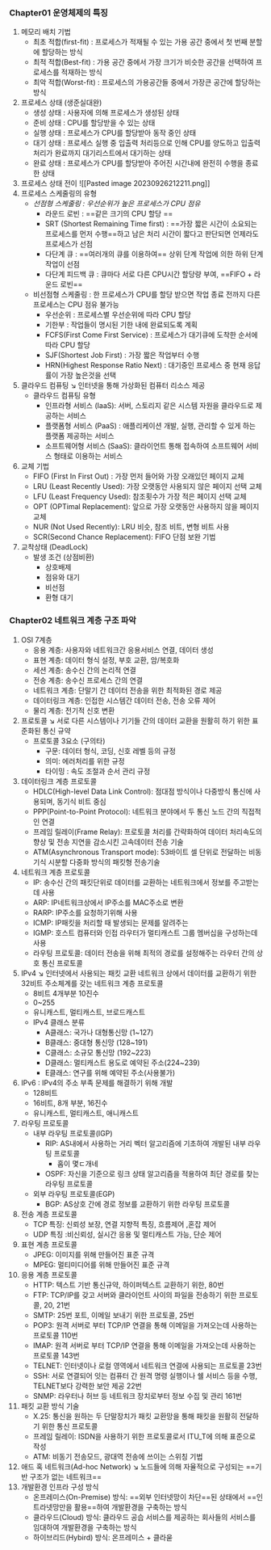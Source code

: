 ### Chapter01 운영체제의 특징
1. 메모리 배치 기법
	- 최초 적합(first-fit) : 프로세스가 적재될 수 있는 가용 공간 중에서 첫 번째 분할에 할당하는 방식
	- 최적 적합(Best-fit) : 가용 공간 중에서 가장 크기가 비슷한 공간을 선택하여 프로세스를 적재하는 방식
	- 최악 적합(Worst-fit) : 프로세스의 가용공간들 중에서 가장큰 공간에 할당하는 방식
2. 프로세스 상태 (생준실대완)
	- 생성 상태 : 사용자에 의해 프로세스가 생성된 상태
	- 준비 상태 : CPU를 할당받을 수 있는 상태
	- 실행 상태 : 프로세스가 CPU를 할당받아 동작 중인 상태
	- 대기 상태 : 프로세스 실행 중 입출력 처리등으로 인해 CPU를 양도하고 입출력 처리가 완료까지 대기리스트에서 대기하는 상태
	- 완료 상태 : 프로세스가 CPU를 할당받아 주어진 시간내에 완전히 수행을 종료한 상태
3. 프로세스 상태 전이
![[Pasted image 20230926212211.png]]
4. 프로세스 스케줄링의 유형
	- *선점형 스케줄링 : 우선순위가 높은 프로세스가 CPU 점유*
		- 라운드 로빈 : ==같은 크기의 CPU 할당 ==
		- SRT (Shortest Remaining Time first) : ==가장 짧은 시간이 소요되는 프로세스를 먼저 수행==하고 남은 처리 시간이 짧다고 판단되면 언제라도 프로세스가 선점
		- 다단계 큐 : ==여러개의 큐를 이용하여== 상위 단계 작업에 의한 하위 단계 작업이 선점
		- 다단계 피드백 큐 : 큐마다 서로 다른 CPU시간 할당량 부여, ==FIFO + 라운드 로빈==
	- 비선점형 스케줄링 : 한 프로세스가 CPU를 할당 받으면 작업 종료 전까지 다른 프로세스는 CPU 점유 불가능
		- 우선순위 : 프로세스별 우선순위에 따라 CPU 할당
		- 기한부 : 작업들이 명시된 기한 내에 완료되도록 계획
		- FCFS(First Come First Service) : 프로세스가 대기큐에 도착한 순서에따라 CPU 할당
		- SJF(Shortest Job First)  : 가장 짧은 작업부터 수행
		- HRN(Highest Response Ratio Next) : 대기중인 프로세스 중 현재 응답률이 가장 높은것을 선택
5. 클라우드 컴퓨팅
	↘️ 인터넷을 통해 가상화된 컴퓨터 리소스 제공
	- 클라우드 컴퓨팅 유형
		- 인프라형 서비스 (IaaS): 서버, 스토리지 같은 시스템 자원을 클라우드로 제공하는 서비스
		- 플랫폼형 서비스 (PaaS) : 애플리케이션 개발, 실행, 관리할 수 있게 하는 플랫폼 제공하는 서비스
		- 소프트웨어형 서비스 (SaaS): 클라이언트 통해 접속하여 소프트웨어 서비스 형태로 이용하는 서비스
6. 교체 기법
	- FIFO (First In First Out) : 가장 먼저 들어와 가장 오래있던 페이지 교체
	- LRU (Least Recently Used): 가장 오랫동안 사용되지 않은 페이지 선택 교체
	- LFU (Least Frequency Used): 참조횟수가 가장 적은 페이지 선택 교체
	- OPT (OPTimal Replacement): 앞으로 가장 오랫동안 사용하지 않을 페이지 교체
	- NUR (Not Used Recently): LRU 비슷, 참조 비트, 변형 비트 사용
	- SCR(Second Chance Replacement): FIFO 단점 보완 기법
7. 교착상태 (DeadLock)
	- 발생 조건 (상점비환)
		- 상호배제 
		- 점유와 대기
		- 비선점
		- 환형 대기
### Chapter02 네트워크 계층 구조 파악
1. OSI 7계층
	- 응용 계층: 사용자와 네트워크간 응용서비스 연결, 데이터 생성
	- 표현 계층: 데이터 형식 설정, 부호 교환, 암/복호화
	- 세션 계층: 송수신 간의 논리적 연결
	- 전송 계층: 송수신 프로세스 간의 연결
	- 네트워크 계층: 단말기 간 데이터 전송을 위한 최적화된 경로 제공
	- 데이터링크 계층: 인접한 시스템간 데이터 전송, 전송 오류 제어
	- 물리 계층: 전기적 신호 변환
2. 프로토콜
	↘️ 서로 다른 시스템이나 기기들 간의 데이터 교환을 원활히 하기 위한 표준화된 통신 규약
	- 프로토콜 3요소 (구의타)
		- 구문: 데이터 형식, 코딩, 신호 레벨 등의 규정
		- 의미: 에러처리를 위한 규정
		- 타이밍 : 속도 조절과 순서 관리 규정
3. 데이터링크 계층 프로토콜
	- HDLC(High-level Data Link Control): 점대점 방식이나 다중방식 통신에 사용되며, 동기식 비트 중심
	- PPP(Point-to-Point Protocol): 네트워크 분야에서 두 통신 노드 간의 직접적인 연결
	- 프레임 릴레이(Frame Relay): 프로토콜 처리를 간략화하여 데이터 처리속도의 향상 및 전송 지연을 감소시킨 고속데이터 전송 기술
	- ATM(Asynchronous Transport mode): 53바이트 셀 단위로 전달하는 비동기식 시분할 다중화 방식의 패킷형 전송기술
4. 네트워크 계층 프로토콜
	 - IP: 송수신 간의 패킷단위로 데이터를 교환하는 네트워크에서 정보를 주고받는데 사용
	 - ARP: IP네트워크상에서 IP주소를 MAC주소로 변환
	 - RARP: IP주소를 요청하기위해 사용
	 - ICMP: IP패킷을 처리할 때 발생되는 문제를 알려주는
	 - IGMP: 호스트 컴퓨터와 인접 라우터가 멀티캐스트 그룹 멤버십을 구성하는데 사용
	 - 라우팅 프로토콜: 데이터 전송을 위해 최적의 경로를 설정해주는 라우터 간의 상호 통신 프로토콜
5. IPv4
	↘️ 인터넷에서 사용되는 패킷 교환 네트워크 상에서 데이터를 교환하기 위한 32비트 주소체계를 갖는 네트워크 계층 프로토콜
	- 8비트 4개부분 10진수
	- 0~255
	- 유니캐스트, 멀티캐스트, 브로드캐스트
	- IPv4 클래스 분류
		- A클래스: 국가나 대형통신망 (1~127)
		- B클래스: 중대형 통신망 (128~191)
		- C클래스: 소규모 통신망 (192~223)
		- D클래스: 멀티캐스트 용도로 예약된 주소(224~239)
		- E클래스: 연구를 위해 예약된 주소(사용불가)
6. IPv6 : IPv4의 주소 부족 문제를 해결하기 위해 개발
	- 128비트
	- 16비트, 8개 부분, 16진수
	- 유니캐스트, 멀티캐스트, 애니캐스트
7. 라우팅 프로토콜
	- 내부 라우팅 프로토콜(IGP)
		- RIP: AS내에서 사용하는 거리 벡터 알고리즘에 기초하여 개발된 내부 라우팅 프로토콜
			- 홉이 몇ㄷ개네
		- OSPF: 자신을 기준으로 링크 상태 알고리즘을 적용하여 최단 경로를 찾는 라우팅 프로토콜
	- 외부 라우팅 프로토콜(EGP)
		- BGP: AS상호 간에 경로 정보를 교환하기 위한 라우팅 프로토콜
8. 전송 계층 프로토콜
	- TCP 특징: 신뢰성 보장, 연결 지향적 특징, 흐름제어 ,혼잡 제어
	- UDP 특징 :비신뢰성, 실시간 응용 및 멀티캐스트 가능, 단순 제어
9. 표현 계층 프로토콜
	- JPEG: 이미지를 위해 만들어진 표준 규격
	- MPEG: 멀티미디어를 위해 만들어진 표준 규격
10. 응용 계층 프로토콜
	- HTTP: 텍스트 기반 통신규약, 하이퍼텍스트 교환하기 위한, 80번
	- FTP: TCP/IP를 갖고 서버와 클라이언트 사이의 파일을 전송하기 위한 프로토콜, 20, 21번
	- SMTP: 25번 포트, 이메일 보내기 위한 프로토콜, 25번
	- POP3: 원격 서버로 부터 TCP/IP 연결을 통해 이메일을 가져오는데 사용하는 프로토콜 110번
	- IMAP: 원격 서버로 부터 TCP/IP 연결을 통해 이메일을 가져오는데 사용하는 프로토콜 143번
	- TELNET: 인터넷이나 로컬 영역에서 네트워크 연결에 사용되는 프로토콜 23번
	- SSH: 서로 연결되어 잇는 컴퓨터 간 원격 명령 실행이나 쉘 서비스 등을 수행, TELNET보다 강력한 보안 제공 22번
	- SNMP: 라우터나 허브 등 네트워크 장치로부터 정보 수집 및 관리 161번
11. 패킷 교환 방식 기술
	- X.25: 통신을 원하는 두 단말장치가 패킷 교환망을 통해 패킷을 원활히 전달하기 위한 통신 프로토콜
	- 프레임 릴레이: ISDN을 사용하기 위한 프로토콜로서 ITU_T에 의해 표준으로 작성
	- ATM: 비동기 전송모드, 광대역 전송에 쓰이는 스위칭 기법
12. 애드 혹 네트워크(Ad-hoc Network)
	↘️ 노드들에 의해 자율적으로 구성되는 ==기반 구조가 없는 네트워크==
13. 개발환경 인프라 구성 방식
	- 온프레미스(On-Premise) 방식: ==외부 인터넷망이 차단==된 상태에서 ==인트라넷망만을 활용==하여 개발환경을 구축하는 방식
	- 클라우드(Cloud) 방식: 클라우드 공습 서비스를 제공하는 회사들의 서비스를 임대하여 개발환경을 구축하는 방식
	- 하이브리드(Hybird) 방식: 온프레미스 + 클라욷